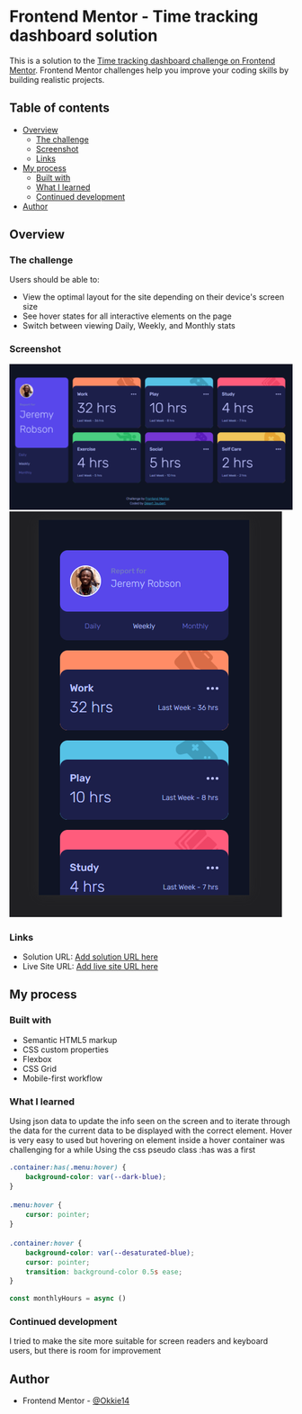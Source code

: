 # Frontend Mentor - Time tracking dashboard solution

This is a solution to the [Time tracking dashboard challenge on Frontend Mentor](https://www.frontendmentor.io/challenges/time-tracking-dashboard-UIQ7167Jw). Frontend Mentor challenges help you improve your coding skills by building realistic projects. 

## Table of contents

- [Overview](#overview)
  - [The challenge](#the-challenge)
  - [Screenshot](#screenshot)
  - [Links](#links)
- [My process](#my-process)
  - [Built with](#built-with)
  - [What I learned](#what-i-learned)
  - [Continued development](#continued-development)
- [Author](#author)

## Overview

### The challenge

Users should be able to:

- View the optimal layout for the site depending on their device's screen size
- See hover states for all interactive elements on the page
- Switch between viewing Daily, Weekly, and Monthly stats

### Screenshot

![Desktop View](./screenshots/desktopView.png)
![Mobile View](./screenshots/mobileView.png)

### Links

- Solution URL: [Add solution URL here](https://your-solution-url.com)
- Live Site URL: [Add live site URL here](https://your-live-site-url.com)

## My process

### Built with

- Semantic HTML5 markup
- CSS custom properties
- Flexbox
- CSS Grid
- Mobile-first workflow

### What I learned

Using json data to update the info seen on the screen and to iterate through the data for the current data to be displayed with the correct element.
Hover is very easy to used but hovering on element inside a hover container was challenging for a while
Using the css pseudo class :has was a first

```css
.container:has(.menu:hover) {
    background-color: var(--dark-blue);
}

.menu:hover {
    cursor: pointer;
}

.container:hover {
    background-color: var(--desaturated-blue);
    cursor: pointer;
    transition: background-color 0.5s ease;
}
```
```js
const monthlyHours = async ()
```

### Continued development

I tried to make the site more suitable for screen readers and keyboard users, but there is room for improvement

## Author

- Frontend Mentor - [@Okkie14](https://www.frontendmentor.io/profile/Okkie14)